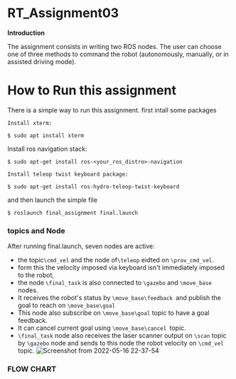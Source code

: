 # RT_Assignment03

**Introduction**

The assignment consists in writing two ROS nodes. The user can choose one of three methods to command the robot (autonomously, manually, or in assisted driving mode).

# How to Run this assignment

There is a simple way to run this assignment. first intall some packages 

`Install xterm:`

`$ sudo apt install xterm`

Install ros navigation stack:

`$ sudo apt-get install ros-<your_ros_distro>-navigation`

`Install teleop twist keyboard package:`

`$ sudo apt-get install ros-hydro-teleop-twist-keyboard`

 and then launch the simple file 
 
 `$ roslaunch final_assignment final.launch`
 ###  topics and Node
 
 After running final.launch, seven nodes are active:

- the topic`\cmd_vel` and the node of`\teleop` eidted on `\prov_cmd_vel`. 
- form this the velocity imposed via keyboard isn't immediately imposed to the robot,
- the node `\final_task` is also connected to `\gazebo` and `\move_base `nodes. 
- It receives the robot's status by `\move_base\feedback `and publish the goal to reach on `\move_base\goal`
- This node also subscribe on `\move_base\goal` topic to have a goal feedback.
- It can cancel current goal using `\move_base\cancel `topic.
- `\final_task` node also receives the laser scanner output on `\scan` topic by `\gazebo` node and sends to this node the robot velocity on `\cmd_vel `topic.
![Screenshot from 2022-05-16 22-37-54](https://user-images.githubusercontent.com/91262613/168683169-2411b699-ca36-4270-af76-7b30ceaa172f.png)

### FLOW CHART



